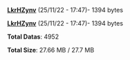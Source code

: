 [**LkrHZynv**](/data/LkrHZynv.txt) (25/11/22 - 17:47)- 1394 bytes

[**LkrHZynv**](/data/LkrHZynv.txt) (25/11/22 - 17:47)- 1394 bytes

**Total Datas**: 4952

**Total Size**: 27.66 MB / 27.7 MB